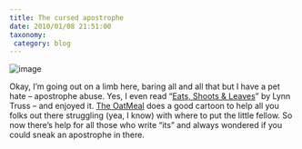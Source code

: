 ```yaml
---
title: The cursed apostrophe
date: 2010/01/08 21:51:00
taxonomy: 
 category: blog 
---
```


![image](http://lh6.ggpht.com/_-8eBgLSYyzA/S0eo-CvKu1I/AAAAAAAAiq0/fY7tQNXXh9M/image%5B4%5D.png?imgmax=800)

Okay, I’m going out on a limb here, baring all and all that but I have a pet hate – apostrophe abuse. Yes, I even read “[Eats, Shoots & Leaves](http://en.wikipedia.org/wiki/Eats,_Shoots_&_Leaves)” by Lynn Truss – and enjoyed it. [The OatMeal](http://theoatmeal.com/comics/apostrophe) does a good cartoon to help all you folks out there struggling (yea, I know) with where to put the little fellow. So now there’s help for all those who write “its” and always wondered if you could sneak an apostrophe in there.

